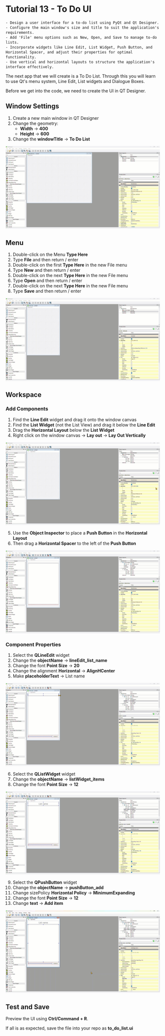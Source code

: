 # Tutorial 13 - To Do UI

```{admonition} In this tutorial, you will:
- Design a user interface for a to-do list using PyQt and Qt Designer.
- Configure the main window's size and title to suit the application's requirements.
- Add 'File' menu options such as New, Open, and Save to manage to-do lists.
- Incorporate widgets like Line Edit, List Widget, Push Button, and Horizontal Spacer, and adjust their properties for optimal functionality.
- Use vertical and horizontal layouts to structure the application's interface effectively.
```

The next app that we will create is a To Do List. Through this you will learn to use Qt's menu system, Line Edit, List widgets and Dialogue Boxes. 

Before we get into the code, we need to create the UI in QT Designer.

## Window Settings

1. Create a new main window in QT Designer
2. Change the geometry:
   - **Width** &rarr; **400**
   - **Height** &rarr; **600**
3. Change the **windowTitle** &rarr; **To Do List**

![window geometry](./assets/img/15/01_window_geometry.gif)

## Menu

1. Double-click on the Menu **Type Here**
2. Type **File** and then return / enter
3. Double-click on the first **Type Here** in the new File menu
4. Type **New** and then return / enter
5. Double-click on the next **Type Here** in the new File menu
6. Type **Open** and then return / enter
7. Double-click on the next **Type Here** in the new File menu
8. Type **Save** and then return / enter

![menu](./assets/img/15/02_menu.gif)

## Workspace

### Add Components

1. Find the **Line Edit** widget and drag it onto the window canvas
2. Find the **List Widget** (not the List View) and drag it below the **Line Edit**
3. Drag the **Horizontal Layout** below the **List Widget**
4. Right click on the window canvas &rarr; **Lay out** &rarr; **Lay Out Vertically**

![main window](./assets/img/15/03_working_space.gif)

5. Use the **Object Inspector** to place a **Push Button** in the **Horizontal Layout**
6. Then drag a **Horizontal Spacer** to the left of the **Push Button**

![add button](./assets/img/15/04_adding_button.gif)

### Component Properties

1. Select the **QLineEdit** widget
2. Change the **objectName** &rarr; **lineEdit_list_name**
3. Change the font **Point Size** &rarr; **20**
4. Change the alignment **Horizontal** &rarr; **AlignHCenter**
5. Make **placeholderText** &rarr; List name

![list name](./assets/img/15/05_list_name.gif)

6. Select the **QListWidget** widget
7. Change the **objectName** &rarr; **listWidget_items**
8. Change the font **Point Size** &rarr; **12**

![list widget](./assets/img/15/06_list_widget.gif)

9. Select the **QPushButton** widget
10. Change the **objectName** &rarr; **pushButton_add**
11. Change sizePolicy **Horizontal Policy** &rarr; **MinimumExpanding**
12. Change the font **Point Size** &rarr; **12**
13. Change **text** &rarr; **Add item**

![add button](./assets/img/15/07_add_button.gif)

## Test and Save

Preview the UI using **Ctrl/Command + R**.

If all is as expected, save the file into your repo as **to_do_list.ui**
